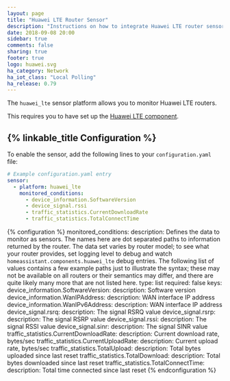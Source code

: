 ```yaml
---
layout: page
title: "Huawei LTE Router Sensor"
description: "Instructions on how to integrate Huawei LTE router sensors into Home Assistant."
date: 2018-09-08 20:00
sidebar: true
comments: false
sharing: true
footer: true
logo: huawei.svg
ha_category: Network
ha_iot_class: "Local Polling"
ha_release: 0.79
---
```


The `huawei_lte` sensor platform allows you to monitor Huawei LTE routers.

This requires you to have set up the [Huawei LTE component](/components/huawei_lte/).

## {% linkable_title Configuration %}

To enable the sensor, add the following lines to your
`configuration.yaml` file:

```yaml
# Example configuration.yaml entry
sensor:
  - platform: huawei_lte
    monitored_conditions:
      - device_information.SoftwareVersion
      - device_signal.rssi
      - traffic_statistics.CurrentDownloadRate
      - traffic_statistics.TotalConnectTime
```

{% configuration %}
monitored_conditions:
  description: Defines the data to monitor as sensors. The names here are dot separated paths to information returned by the router. The data set varies by router model; to see what your router provides, set logging level to debug and watch `homeassistant.components.huawei_lte` debug entries. The following list of values contains a few example paths just to illustrate the syntax; these may not be available on all routers or their semantics may differ, and there are quite likely many more that are not listed here.
  type: list
  required: false
  keys:
    device_information.SoftwareVersion:
      description: Software version
    device_information.WanIPAddress:
      description: WAN interface IP address
    device_information.WanIPv6Address:
      description: WAN interface IP address
    device_signal.rsrq:
      description: The signal RSRQ value
    device_signal.rsrp:
      description: The signal RSRP value
    device_signal.rssi:
      description: The signal RSSI value
    device_signal.sinr:
      description: The signal SINR value
    traffic_statistics.CurrentDownloadRate:
      description: Current download rate, bytes/sec
    traffic_statistics.CurrentUploadRate:
      description: Current upload rate, bytes/sec
    traffic_statistics.TotalUpload:
      description: Total bytes uploaded since last reset
    traffic_statistics.TotalDownload:
      description: Total bytes downloaded since last reset
    traffic_statistics.TotalConnectTime:
      description: Total time connected since last reset
{% endconfiguration %}
